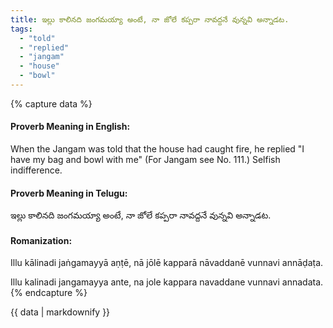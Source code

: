 ```yaml
---
title: ఇల్లు కాలినది జంగమయ్యా అంటే, నా జోలే కప్పరా నావద్దనే వున్నవి అన్నాడట.
tags:
  - "told"
  - "replied"
  - "jangam"
  - "house"
  - "bowl"
---
```


{% capture data %}
#### Proverb Meaning in English:
When the Jangam was told that the house had caught fire, he replied "I have my bag and bowl with me"
(For Jangam see No. 111.)
Selfish indifference.

#### Proverb Meaning in Telugu:
ఇల్లు కాలినది జంగమయ్యా అంటే, నా జోలే కప్పరా నావద్దనే వున్నవి అన్నాడట.

#### Romanization:
Illu kālinadi jaṅgamayyā aṇṭē, nā jōlē kapparā nāvaddanē vunnavi annāḍaṭa.

Illu kalinadi jangamayya ante, na jole kappara navaddane vunnavi annadata.
{% endcapture %}

{{ data | markdownify }}

